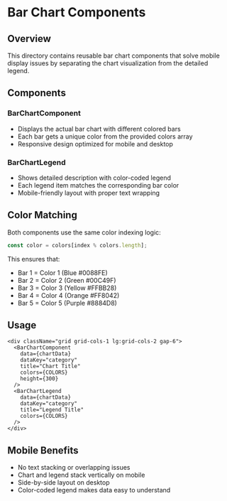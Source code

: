 # Bar Chart Components

## Overview
This directory contains reusable bar chart components that solve mobile display issues by separating the chart visualization from the detailed legend.

## Components

### BarChartComponent
- Displays the actual bar chart with different colored bars
- Each bar gets a unique color from the provided colors array
- Responsive design optimized for mobile and desktop

### BarChartLegend  
- Shows detailed description with color-coded legend
- Each legend item matches the corresponding bar color
- Mobile-friendly layout with proper text wrapping

## Color Matching
Both components use the same color indexing logic:
```typescript
const color = colors[index % colors.length];
```

This ensures that:
- Bar 1 = Color 1 (Blue #0088FE)
- Bar 2 = Color 2 (Green #00C49F) 
- Bar 3 = Color 3 (Yellow #FFBB28)
- Bar 4 = Color 4 (Orange #FF8042)
- Bar 5 = Color 5 (Purple #8884D8)

## Usage
```tsx
<div className="grid grid-cols-1 lg:grid-cols-2 gap-6">
  <BarChartComponent
    data={chartData}
    dataKey="category"
    title="Chart Title"
    colors={COLORS}
    height={300}
  />
  <BarChartLegend
    data={chartData}
    dataKey="category"
    title="Legend Title"
    colors={COLORS}
  />
</div>
```

## Mobile Benefits
- No text stacking or overlapping issues
- Chart and legend stack vertically on mobile
- Side-by-side layout on desktop
- Color-coded legend makes data easy to understand
